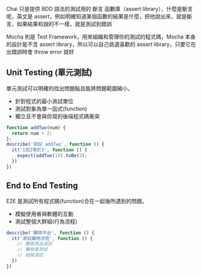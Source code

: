 Chai 只是提供 BDD 語法的測試用的 斷言 函數庫（assert library），什麼是斷言呢，英文是 assert，例如明確知道某個函數的結果是什麼，把他說出來，就是斷言，如果結果和說的不一樣，就是測試到錯誤

Mocha 則是 Test Framework，用來組織和管理你的測試的程式碼，Mocha 本身的設計是不含 assert library，所以可以自己挑選喜歡的 assert library，只要它在出錯誤時會 throw error 就好


## Unit Testing (單元測試)
單元測試可以明確的找出問題點且能將問題範圍縮小。

- 針對程式的最小測試單位
- 測試對象為單一函式(function)
- 獨立且不會與你寫的後端程式碼衝突

```js
function addTwo(num) {
  return num + 2;
};
describe('測試 addTwo', function () {
  it('1加2等於3', function () {
    expect(addTwo(1)).toBe(3);
  })
})
```

## End to End Testing
E2E 是測試所有程式碼(function)合在一起後所遇到的問題。

- 模擬使用者與軟體的互動
- 測試整個大群組(行為流程)

```js
describe('購物平台', function () {
  it('測試購物流程', function () {
    // 購買商品測試
    // 購物車測試
    // 結帳測試
  })
})
```
